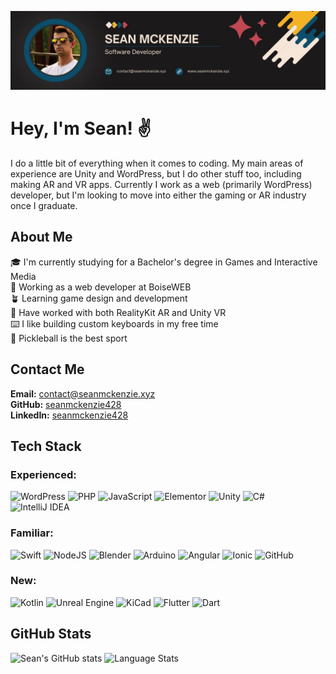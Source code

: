 [![Header](https://raw.githubusercontent.com/seanmckenzie428/seanmckenzie428/main/bio/bio-cover.jpg)](seanmckenzie.xyz)

# Hey, I'm Sean! ✌️

I do a little bit of everything when it comes to coding. My main areas of experience are Unity and WordPress, but I do other stuff too, including making AR and VR apps. Currently I work as a web (primarily WordPress) developer, but I'm looking to move into either the gaming or AR industry once I graduate.


## About Me

🎓 I'm currently studying for a Bachelor's degree in Games and Interactive Media  
💼 Working as a web developer at BoiseWEB  
🪴 Learning game design and development  
🥽 Have worked with both RealityKit AR and Unity VR  
⌨️ I like building custom keyboards in my free time  
🏓 Pickleball is the best sport


## Contact Me

**Email:** [contact@seanmckenzie.xyz](mailto:contact@seanmckenzie.xyz)  
**GitHub:** [seanmckenzie428](https://github.com/seanmckenzie428)  
**LinkedIn:** [seanmckenzie428](https://www.linkedin.com/in/sean-mckenzie-208b36230/)  


## Tech Stack

### Experienced:

![WordPress](https://img.shields.io/badge/WordPress-21759B.svg?style=for-the-badge&logo=WordPress&logoColor=white) 
![PHP](https://img.shields.io/badge/PHP-777BB4.svg?style=for-the-badge&logo=PHP&logoColor=white) 
![JavaScript](https://img.shields.io/badge/JavaScript-F7DF1E.svg?style=for-the-badge&logo=JavaScript&logoColor=black) 
![Elementor](https://img.shields.io/badge/Elementor-92003B.svg?style=for-the-badge&logo=Elementor&logoColor=white)
![Unity](https://img.shields.io/badge/Unity-FFFFFF.svg?style=for-the-badge&logo=Unity&logoColor=black) 
![C#](https://img.shields.io/badge/C%20Sharp-239120.svg?style=for-the-badge&logo=C-Sharp&logoColor=white) 
![IntelliJ IDEA](https://img.shields.io/badge/IntelliJ%20IDEA-000000.svg?style=for-the-badge&logo=IntelliJ-IDEA&logoColor=white) 


### Familiar:

![Swift](https://img.shields.io/badge/Swift-F05138.svg?style=for-the-badge&logo=Swift&logoColor=white) 
![NodeJS](https://img.shields.io/badge/Node.js-339933.svg?style=for-the-badge&logo=nodedotjs&logoColor=white) 
![Blender](https://img.shields.io/badge/Blender-F5792A.svg?style=for-the-badge&logo=Blender&logoColor=white) 
![Arduino](https://img.shields.io/badge/Arduino-00979D.svg?style=for-the-badge&logo=Arduino&logoColor=white) 
![Angular](https://img.shields.io/badge/Angular-DD0031.svg?style=for-the-badge&logo=Angular&logoColor=white) 
![Ionic](https://img.shields.io/badge/Ionic-3880FF.svg?style=for-the-badge&logo=Ionic&logoColor=white)
![GitHub](https://img.shields.io/badge/GitHub-181717.svg?style=for-the-badge&logo=GitHub&logoColor=white) 


### New:

![Kotlin](https://img.shields.io/badge/Kotlin-7F52FF.svg?style=for-the-badge&logo=Kotlin&logoColor=white)
![Unreal Engine](https://img.shields.io/badge/Unreal%20Engine-0E1128.svg?style=for-the-badge&logo=Unreal-Engine&logoColor=white) 
![KiCad](https://img.shields.io/badge/KiCad-314CB0.svg?style=for-the-badge&logo=KiCad&logoColor=white)
![Flutter](https://img.shields.io/badge/Flutter-02569B.svg?style=for-the-badge&logo=Flutter&logoColor=white) 
![Dart](https://img.shields.io/badge/Dart-0175C2.svg?style=for-the-badge&logo=Dart&logoColor=white) 



## GitHub Stats

![Sean's GitHub stats](https://github-readme-stats.vercel.app/api?username=seanmckenzie428&count_private=true&theme=dark) 
![Language Stats](https://api.githubtrends.io/user/svg/seanmckenzie428/langs?time_range=one_year&use_percent=True&include_private=True&loc_metric=changed&compact=True&theme=dark) 
